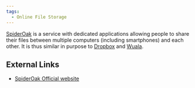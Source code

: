 ```yaml
---
tags:
  - Online File Storage
---
```

[SpiderOak](https://spideroak.com/) is a service with dedicated applications
allowing people to share their files between multiple computers (including
smartphones) and each other. It is thus similar in purpose to
[Dropbox](dropbox.md) and [Wuala](wuala.md).

## External Links

* [SpiderOak Official website](https://spideroak.com/)
